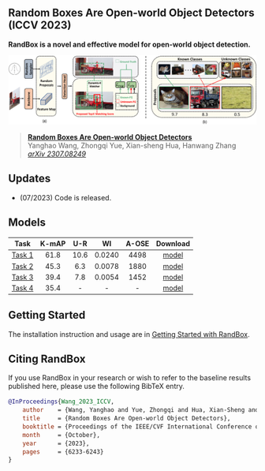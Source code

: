 ## Random Boxes Are Open-world Object Detectors (ICCV 2023)

**RandBox is a novel and effective model for open-world object detection.**

![](teaser.png)


> [**Random Boxes Are Open-world Object Detectors**](https://arxiv.org/abs/2307.08249)               
> Yanghao Wang, Zhongqi Yue, Xian-sheng Hua, Hanwang Zhang                 
> *[arXiv 2307.08249](https://arxiv.org/pdf/2307.08249.pdf)* 

## Updates
- (07/2023) Code is released.

## Models
Task | K-mAP | U-R | WI | A-OSE | Download
--- |:---:|:---:|:---:|:---:|:---:
[Task 1](configs/t1.yaml) | 61.8 | 10.6 | 0.0240 | 4498 |[model](https://drive.google.com/file/d/1HjvHm7YQ9VMUbU5mDIGmXg8BWtDqmGGn/view)
[Task 2](configs/t2_ft.yaml) | 45.3 | 6.3 | 0.0078 | 1880 |[model](https://drive.google.com/file/d/1eAidoPpZh3Agm4hgBY9RP4zeZefnJmqJ/view)
[Task 3](configs/t3_ft.yaml) | 39.4 | 7.8 | 0.0054 | 1452 |[model](https://drive.google.com/file/d/1LW8_5DZbjURdWejWdMdT1mdK-5NU9Z4p/view)
[Task 4](configs/t4_ft.yaml) | 35.4 | - | - | - |[model](https://drive.google.com/file/d/1ljZA2DZCxPt5FDkqdpMUqTW04X23CSwb/view)


## Getting Started

The installation instruction and usage are in [Getting Started with RandBox](GETTING_STARTED.md).



## Citing RandBox

If you use RandBox in your research or wish to refer to the baseline results published here, please use the following BibTeX entry.

```BibTeX
@InProceedings{Wang_2023_ICCV,
    author    = {Wang, Yanghao and Yue, Zhongqi and Hua, Xian-Sheng and Zhang, Hanwang},
    title     = {Random Boxes Are Open-world Object Detectors},
    booktitle = {Proceedings of the IEEE/CVF International Conference on Computer Vision (ICCV)},
    month     = {October},
    year      = {2023},
    pages     = {6233-6243}
}
```

